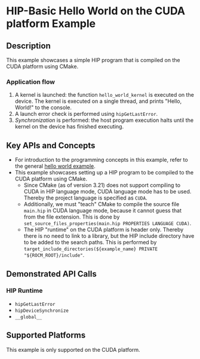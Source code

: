 # HIP-Basic Hello World on the CUDA platform Example

## Description
This example showcases a simple HIP program that is compiled on the CUDA platform using CMake.

### Application flow 
1. A kernel is launched: the function `hello_world_kernel` is executed on the device. The kernel is executed on a single thread, and prints "Hello, World!" to the console.
2. A launch error check is performed using `hipGetLastError`.
3. _Synchronization_ is performed: the host program execution halts until the kernel on the device has finished executing.

## Key APIs and Concepts
- For introduction to the programming concepts in this example, refer to the general [hello world example](../hello_world/).
- This example showcases setting up a HIP program to be compiled to the CUDA platform using CMake.
  - Since CMake (as of version 3.21) does not support compiling to CUDA in HIP language mode, CUDA language mode has to be used. Thereby the project language is specified as `CUDA`.
  - Additionally, we must "teach" CMake to compile the source file `main.hip` in CUDA language mode, because it cannot guess that from the file extension. This is done by `set_source_files_properties(main.hip PROPERTIES LANGUAGE CUDA)`.
  - The HIP "runtime" on the CUDA platform is header only. Thereby there is no need to link to a library, but the HIP include directory have to be added to the search paths. This is performed by `target_include_directories(${example_name} PRIVATE "${ROCM_ROOT}/include"`.

## Demonstrated API Calls
### HIP Runtime
- `hipGetLastError`
- `hipDeviceSynchronize`
- `__global__`

## Supported Platforms
This example is only supported on the CUDA platform.
